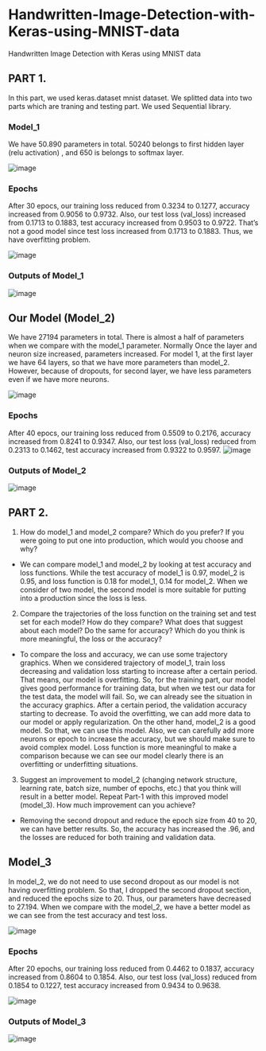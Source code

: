 # Handwritten-Image-Detection-with-Keras-using-MNIST-data
Handwritten Image Detection with Keras using MNIST data

## PART 1.
In this part, we used keras.dataset mnist dataset. We splitted data into two parts which are traning and testing part. We used Sequential library.
### Model_1
We have 50.890 parameters in total. 50240 belongs to first hidden layer (relu activation) , and 650 is belongs to softmax layer.

![image](https://github.com/onlinEngineer/Handwritten-Image-Detection-with-Keras-using-MNIST-data/assets/70773825/78e018d1-7610-4f4d-968d-028902fb21e9)


### Epochs
After 30 epocs, our training loss reduced from 0.3234 to 0.1277, accuracy increased from 0.9056 to 0.9732. Also, our test loss (val_loss) increased from 0.1713 to 0.1883, test accuracy increased from 0.9503 to 0.9722. That’s not a good model since test loss increased from 0.1713 to 0.1883. Thus, we have overfitting problem.

![image](https://github.com/onlinEngineer/Handwritten-Image-Detection-with-Keras-using-MNIST-data/assets/70773825/70026f1f-cae3-4d38-b4e6-4712e71c61f7)

### Outputs of Model_1

![image](https://github.com/onlinEngineer/Handwritten-Image-Detection-with-Keras-using-MNIST-data/assets/70773825/017fe8eb-5584-4654-95b2-bd0507ce1ccc)

## Our Model (Model_2)
We have 27194 parameters in total. There is almost a half of parameters when we compare with the model_1 parameter. Normally Once the layer and neuron size increased, parameters increased. For model 1, at the first layer we have 64 layers, so that we have more parameters than model_2. However, because of dropouts, for second layer, we have less parameters even if we have more neurons.

![image](https://github.com/onlinEngineer/Handwritten-Image-Detection-with-Keras-using-MNIST-data/assets/70773825/f8b7a980-2290-4f76-9a58-e00eb7ba709c)

### Epochs
After 40 epocs, our training loss reduced from 0.5509 to 0.2176, accuracy increased from 0.8241 to 0.9347. Also, our test loss (val_loss) reduced from 0.2313 to 0.1462, test accuracy increased from 0.9322 to 0.9597.
![image](https://github.com/onlinEngineer/Handwritten-Image-Detection-with-Keras-using-MNIST-data/assets/70773825/4e42f763-3b66-4d0a-bc20-d8989f2529cd)

### Outputs of Model_2

![image](https://github.com/onlinEngineer/Handwritten-Image-Detection-with-Keras-using-MNIST-data/assets/70773825/c4254d35-5161-49dc-98ef-1642bffd8296)

## PART 2.

1) How do model_1 and model_2 compare? Which do you prefer? If you were going to
put one into production, which would you choose and why?
- We can compare model_1 and model_2 by looking at test accuracy and loss functions. While the test accuracy of model_1 is 0.97, model_2 is 0.95, and loss function is 0.18 for model_1, 0.14 for model_2. When we consider of two model, the second model is more suitable for putting into a production since the loss is less.
2) Compare the trajectories of the loss function on the training set and test set for each
model? How do they compare? What does that suggest about each model? Do the same
for accuracy? Which do you think is more meaningful, the loss or the accuracy?
- To compare the loss and accuracy, we can use some trajectory graphics. When we considered trajectory of model_1, train loss decreasing and validation loss starting to increase after a certain period. That means, our model is overfitting. So, for the training part, our model gives good performance for training data, but when we test our data for the test data, the model will fail. So, we can already see the situation in the accuracy graphics. After a certain period, the validation accuracy starting to decrease. To avoid the overfitting, we can add more data to our model or apply regularization. On the other hand, model_2 is a good model. So that, we can use this model. Also, we can carefully add more neurons or epoch to increase the accuracy, but we should make sure to avoid complex model. Loss function is more meaningful to make a comparison because we can see our model clearly there is an overfitting or underfitting situations.
3) Suggest an improvement to model_2 (changing network structure, learning rate, batch
size, number of epochs, etc.) that you think will result in a better model. Repeat Part-1
with this improved model (model_3). How much improvement can you achieve?
- Removing the second dropout and reduce the epoch size from 40 to 20, we can have better results. So, the accuracy has increased the .96, and the losses are reduced for both training and validation data.




## Model_3
In model_2, we do not need to use second dropout as our model is not having overfitting problem. So that, I dropped the second dropout section, and reduced the epochs size to 20. Thus, our parameters have decreased to 27.194. When we compare with the model_2, we have a better model as we can see from the test accuracy and test loss.

![image](https://github.com/onlinEngineer/Handwritten-Image-Detection-with-Keras-using-MNIST-data/assets/70773825/1951b369-6f3b-448e-9b36-4cd7f94dc36d)


### Epochs
After 20 epochs, our training loss reduced from 0.4462 to 0.1837, accuracy increased from 0.8604 to 0.1854. Also, our test loss (val_loss) reduced from 0.1854 to 0.1227, test accuracy increased from 0.9434 to 0.9638.

![image](https://github.com/onlinEngineer/Handwritten-Image-Detection-with-Keras-using-MNIST-data/assets/70773825/61fc8dd5-31b4-4559-b234-b9398181756f)

### Outputs of Model_3
![image](https://github.com/onlinEngineer/Handwritten-Image-Detection-with-Keras-using-MNIST-data/assets/70773825/89026109-1d43-4f04-a45a-f82195a4d260)
